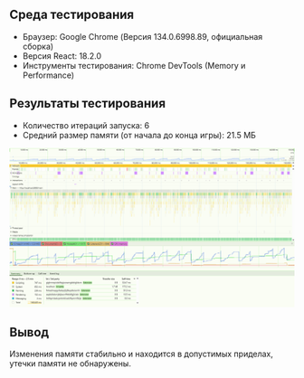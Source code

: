## Среда тестирования

- Браузер: Google Chrome (Версия 134.0.6998.89, официальная сборка)
- Версия React: 18.2.0
- Инструменты тестирования: Chrome DevTools (Memory и Performance)

## Результаты тестирования
- Количество итераций запуска: 6
- Средний размер памяти (от начала до конца игры): 21.5 МБ

<img src='https://github.com/Ev-Kos/card-game/blob/3c81c16dfc95364a0022fe1d5b0d988d8105194f/docs/perfomance.png'/>

## Вывод

Изменения памяти стабильно и находится в допустимых приделах, утечки памяти не обнаружены.
